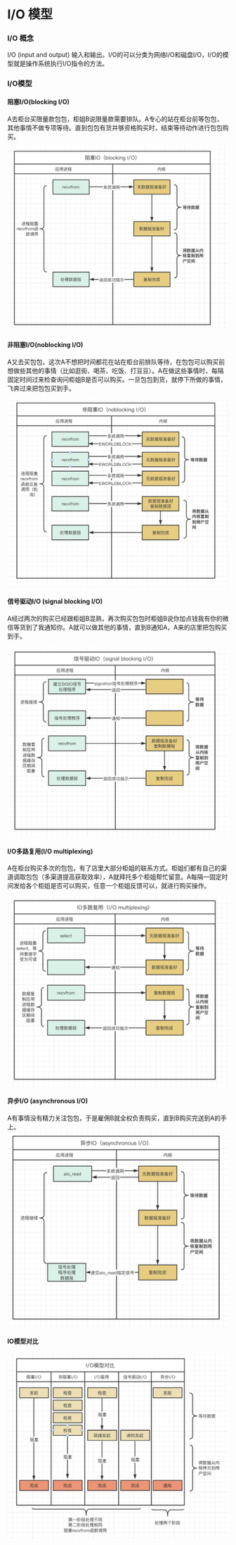 # I/O 模型

### I/O 概念

I/O (input and output) 输入和输出。I/O的可以分类为网络I/O和磁盘I/O，I/O的模型就是操作系统执行I/O指令的方法。

### I/O模型

#### 阻塞I/O(blocking I/O)

A去柜台买限量款包包，柜姐B说限量款需要排队。A专心的站在柜台前等包包，其他事情不做专项等待。直到包包有货并够资格购买时，结束等待动作进行包包购买。

![avatar](https://github.com/craftlook/Note/blob/master/image/io/b-io.png)

#### 非阻塞I/O(noblocking I/O)

A又去买包包，这次A不想把时间都花在站在柜台前排队等待，在包包可以购买前想做些其他的事情（比如逛街、喝茶、吃饭、打豆豆）。A在做这些事情时，每隔固定时间过来检查询问柜姐B是否可以购买。一旦包包到货，就停下所做的事情，飞奔过来把包包买到手。

![avatar](https://github.com/craftlook/Note/blob/master/image/io/nb-io.png)

#### 信号驱动I/O (signal blocking I/O)

A经过两次的购买已经跟柜姐B混熟，再次购买包包时柜姐B说你加点钱我有你的微信等货到了我通知你。A就可以做其他的事情，直到B通知A，A来的店里把包购买到手。

![avatar](https://github.com/craftlook/Note/blob/master/image/io/s-io.png)

#### I/O多路复用(I/O multiplexing)

A在柜台购买多次的包包，有了店里大部分柜姐的联系方式。柜姐们都有自己的渠道调取包包（多渠道提高获取效率），A就拜托多个柜姐帮忙留意。A每隔一固定时间发给各个柜姐是否可以购买，任意一个柜姐反馈可以，就进行购买操作。

![avatar](https://github.com/craftlook/Note/blob/master/image/io/m-io.png)

#### 异步I/O (asynchronous I/O)

A有事情没有精力关注包包，于是雇佣B就全权负责购买，直到B购买完送到A的手上。
![avatar](https://github.com/craftlook/Note/blob/master/image/io/a-io.png)
#### IO模型对比
![avatar](https://github.com/craftlook/Note/blob/master/image/io/c-io.png)
